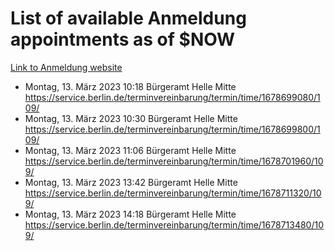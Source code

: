 # List of available Anmeldung appointments as of $NOW
[Link to Anmeldung website](https://service.berlin.de/terminvereinbarung/termin/tag.php?termin=1&anliegen[]=120686&dienstleisterlist=122210,122217,327316,122219,327312,122227,327314,122231,327346,122243,327348,122254,122252,329742,122260,329745,122262,329748,122271,327278,122273,327274,122277,327276,330436,122280,327294,122282,327290,122284,327292,122291,327270,122285,327266,122286,327264,122296,327268,150230,329760,122297,327286,122294,327284,122312,329763,122314,329775,122304,327330,122311,327334,122309,327332,317869,122281,327352,122279,329772,122283,122276,327324,122274,327326,122267,329766,122246,327318,122251,327320,122257,327322,122208,327298,122226,327300&herkunft=http%3A%2F%2Fservice.berlin.de%2Fdienstleistung%2F120686%2F)
- Montag, 13. März 2023 10:18 Bürgeramt Helle Mitte https://service.berlin.de/terminvereinbarung/termin/time/1678699080/109/
- Montag, 13. März 2023 10:30 Bürgeramt Helle Mitte https://service.berlin.de/terminvereinbarung/termin/time/1678699800/109/
- Montag, 13. März 2023 11:06 Bürgeramt Helle Mitte https://service.berlin.de/terminvereinbarung/termin/time/1678701960/109/
- Montag, 13. März 2023 13:42 Bürgeramt Helle Mitte https://service.berlin.de/terminvereinbarung/termin/time/1678711320/109/
- Montag, 13. März 2023 14:18 Bürgeramt Helle Mitte https://service.berlin.de/terminvereinbarung/termin/time/1678713480/109/
